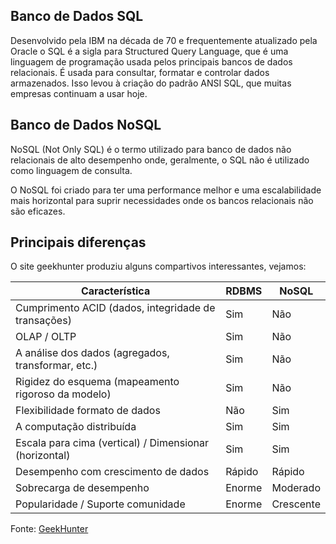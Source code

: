 ## Banco de Dados SQL

Desenvolvido pela IBM na década de 70 e frequentemente atualizado pela Oracle o SQL é a sigla para Structured Query Language, que é uma linguagem de programação usada pelos principais bancos de dados relacionais. É usada para consultar, formatar e controlar dados armazenados.  Isso levou à criação do padrão ANSI SQL, que muitas empresas continuam a usar hoje. 



## Banco de Dados NoSQL

NoSQL (Not Only SQL) é o termo utilizado para banco de dados não relacionais de alto desempenho onde, geralmente, o SQL não é utilizado como linguagem de consulta.

O NoSQL foi criado para ter uma performance melhor e uma escalabilidade mais horizontal para suprir necessidades onde os bancos relacionais não são eficazes.

## Principais diferenças

O site geekhunter produziu alguns compartivos interessantes, vejamos:


|Característica |	RDBMS |	NoSQL |
|---|---|---|
|Cumprimento ACID (dados, integridade de transações) |	Sim |	Não |
|OLAP / OLTP |	Sim |	Não |
|A análise dos dados (agregados, transformar, etc.) |	Sim |	Não |
|Rigidez do esquema (mapeamento rigoroso da modelo) |	Sim |	Não |
|Flexibilidade formato de dados |	Não |	Sim |
|A computação distribuída |	Sim |	Sim |
|Escala para cima (vertical) / Dimensionar (horizontal) |	Sim |	Sim |
|Desempenho com crescimento de dados |	Rápido |	Rápido |	Muito |
|Sobrecarga de desempenho |	Enorme |	Moderado |
|Popularidade / Suporte comunidade |	Enorme |	Crescente |


Fonte: [GeekHunter](https://blog.geekhunter.com.br/sql-nosql-newsql-qual-banco-de-dados-usar/#NewSQL_o_melhor_dos_dois_mundos)